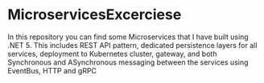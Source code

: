 # MicroservicesExcerciese
In this repository you can find some Microservices that I have built using .NET 5. This includes REST API pattern, dedicated persistence layers for all services, deployment to Kubernetes cluster,  gateway, and both Synchronous and ASynchronous messaging between the services using EventBus, HTTP and gRPC
